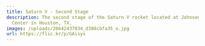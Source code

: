 ```yaml
---
title: Saturn V - Second Stage
description: The second stage of the Saturn V rocket located at Johnson Space
  Center in Houston, TX.
images: /uploads/26642437834_d388cbfa35_o.jpg
url: https://flic.kr/p/GAisys
---
```

